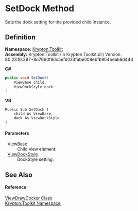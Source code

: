 # SetDock Method


Sets the dock setting for the provided child instance.



## Definition
**Namespace:** <a href="79d2eac2-21f4-54ff-7552-b20c33c30600.md">Krypton.Toolkit</a>  
**Assembly:** Krypton.Toolkit (in Krypton.Toolkit.dll) Version: 80.23.10.287+8d7660f9dc5efd033fabe008ebfb904beab6d444

**C#**
``` C#
public void SetDock(
	ViewBase child,
	ViewDockStyle dock
)
```
**VB**
``` VB
Public Sub SetDock ( 
	child As ViewBase,
	dock As ViewDockStyle
)
```



#### Parameters
<dl><dt>  <a href="309ac2d8-bfc5-c1a7-ab6a-4f4cf86a1ba6.md">ViewBase</a></dt><dd>Child view element.</dd><dt>  <a href="6da73770-cdf2-3d7c-814e-8b44ce6769ed.md">ViewDockStyle</a></dt><dd>DockStyle setting.</dd></dl>

## See Also


#### Reference
<a href="3666c3db-a7fd-484c-b2c9-868e206d10c9.md">ViewDrawDocker Class</a>  
<a href="79d2eac2-21f4-54ff-7552-b20c33c30600.md">Krypton.Toolkit Namespace</a>  
